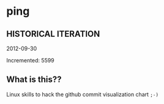 # ping

## HISTORICAL ITERATION
2012-09-30

Incremented: 5599

## What is this?? 
Linux skills to hack the github commit visualization chart `;-)`

